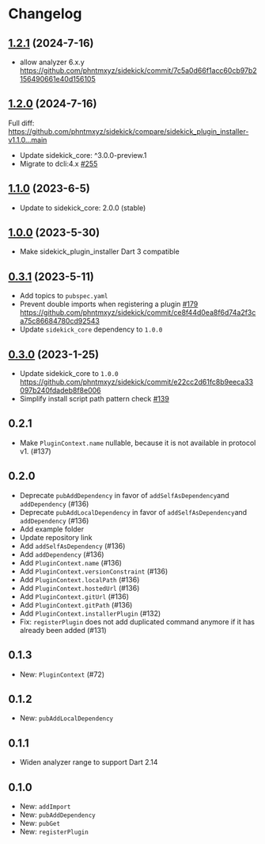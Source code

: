 # Changelog

## [1.2.1](https://github.com/phntmxyz/sidekick/compare/sidekick_plugin_installer-v1.2.0..sidekick_plugin_installer-v1.2.1) (2024-7-16)

- allow analyzer 6.x.y <https://github.com/phntmxyz/sidekick/commit/7c5a0d66f1acc60cb97b2156490661e40d156105>

## [1.2.0](https://github.com/phntmxyz/sidekick/compare/sidekick_plugin_installer-v1.1.0..sidekick_plugin_installer-v1.2.0) (2024-7-16)

Full diff: https://github.com/phntmxyz/sidekick/compare/sidekick_plugin_installer-v1.1.0...main

- Update sidekick_core: ^3.0.0-preview.1
- Migrate to dcli:4.x [#255](https://github.com/phntmxyz/sidekick/pull/255)

## [1.1.0](https://github.com/phntmxyz/sidekick/compare/sidekick_plugin_installer-v1.0.0..sidekick_plugin_installer-v1.1.0) (2023-6-5)

- Update to sidekick_core: 2.0.0 (stable)

## [1.0.0](https://github.com/phntmxyz/sidekick/compare/sidekick_plugin_installer-v0.3.1..sidekick_plugin_installer-v1.0.0) (2023-5-30)

- Make sidekick_plugin_installer Dart 3 compatible

## [0.3.1](https://github.com/phntmxyz/sidekick/compare/sidekick_plugin_installer-v0.3.0..sidekick_plugin_installer-v0.3.1) (2023-5-11)

- Add topics to `pubspec.yaml`
- Prevent double imports when registering a plugin [#179](https://github.com/phntmxyz/sidekick/pull/179) https://github.com/phntmxyz/sidekick/commit/ce8f44d0ea8f6d74a2f3ca75c86684780cd92543
- Update `sidekick_core` dependency to `1.0.0`

## [0.3.0](https://github.com/phntmxyz/sidekick/compare/sidekick_plugin_installer-v0.2.1..sidekick_plugin_installer-v0.3.0) (2023-1-25)

- Update sidekick_core to `1.0.0` https://github.com/phntmxyz/sidekick/commit/e22cc2d61fc8b9eeca33097b240fdadeb8f8e006
- Simplify install script path pattern check [#139](https://github.com/phntmxyz/sidekick/pull/139)

## 0.2.1

- Make `PluginContext.name` nullable, because it is not available in protocol v1. (#137)

## 0.2.0

- Deprecate `pubAddDependency` in favor of `addSelfAsDependency`and `addDependency` (#136)
- Deprecate `pubAddLocalDependency` in favor of `addSelfAsDependency`and `addDependency` (#136)
- Add example folder
- Update repository link
- Add `addSelfAsDependency` (#136)
- Add `addDependency` (#136)
- Add `PluginContext.name` (#136)
- Add `PluginContext.versionConstraint` (#136)
- Add `PluginContext.localPath` (#136)
- Add `PluginContext.hostedUrl` (#136)
- Add `PluginContext.gitUrl` (#136)
- Add `PluginContext.gitPath` (#136)
- Add `PluginContext.installerPlugin` (#132)
- Fix: `registerPlugin` does not add duplicated command anymore if it has already been added (#131)

## 0.1.3

- New: `PluginContext` (#72)

## 0.1.2

- New: `pubAddLocalDependency`

## 0.1.1
- Widen analyzer range to support Dart 2.14

## 0.1.0

- New: `addImport`
- New: `pubAddDependency`
- New: `pubGet`
- New: `registerPlugin`
